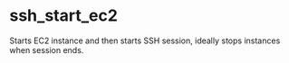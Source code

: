 # ssh_start_ec2
Starts EC2 instance and then starts SSH session, ideally stops instances when session ends.
